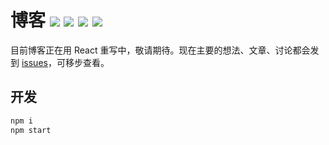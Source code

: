 # 博客 [![][badges: travis ci]][links: travis ci] [![][badges: github issues open]][links: github issues open] [![][badges: github issues closed]][links: github issues closed] [![][badges: jsdelivr]][links: jsdelivr]

目前博客正在用 React 重写中，敬请期待。现在主要的想法、文章、讨论都会发到 [issues][]，可移步查看。

## 开发

```bash
npm i
npm start
```

[issues]: https://github.com/linesh-simplicity/linesh-simplicity.github.io/issues
[badges: travis ci]: https://img.shields.io/travis/linesh-simplicity/blog.svg?branch=master
[links: travis ci]: https://travis-ci.org/linesh-simplicity/blog
[badges: github issues open]: https://img.shields.io/github/issues/linesh-simplicity/linesh-simplicity.github.io.svg
[links: github issues open]: https://github.com/linesh-simplicity/linesh-simplicity.github.io/issues?q=is%3Aissue+is%3Aopen
[badges: github issues closed]: https://img.shields.io/github/issues-closed/linesh-simplicity/linesh-simplicity.github.io.svg
[links: github issues closed]: https://github.com/linesh-simplicity/linesh-simplicity.github.io/issues?q=is%3Aissue+is%3Aclosed
[badges: jsdelivr]: https://data.jsdelivr.com/v1/package/gh/linesh-simplicity/blog/badge
[links: jsdelivr]: https://www.jsdelivr.com/package/gh/linesh-simplicity/blog
